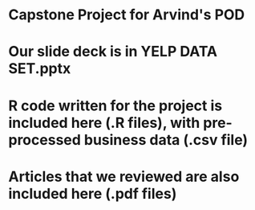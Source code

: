 # Capstone Project for Arvind's POD
# Our slide deck is in YELP DATA SET.pptx
# R code written for the project is included here (.R files), with pre-processed business data (.csv file)
# Articles that we reviewed are also included here (.pdf files)
